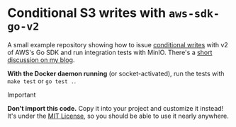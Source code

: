 # Conditional S3 writes with `aws-sdk-go-v2`

A small example repository showing how to issue [conditional writes][] with v2
of AWS's Go SDK and run integration tests with MinIO. There's a [short
discussion on my blog][blog].

**With the Docker daemon running** (or socket-activated), run the tests with
`make test` or `go test .`.

> [!IMPORTANT]
> **Don't import this code.** Copy it into your project and customize it instead!
> It's under the [MIT License](LICENSE), so you should be able to use it
> nearly anywhere.

[conditional writes]: https://aws.amazon.com/about-aws/whats-new/2024/08/amazon-s3-conditional-writes/
[blog]: https://akshayshah.org/s3-conditional-writes-go-sdk-v2
